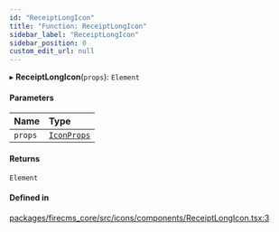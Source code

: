 ```yaml
---
id: "ReceiptLongIcon"
title: "Function: ReceiptLongIcon"
sidebar_label: "ReceiptLongIcon"
sidebar_position: 0
custom_edit_url: null
---
```


▸ **ReceiptLongIcon**(`props`): `Element`

#### Parameters

| Name | Type |
| :------ | :------ |
| `props` | [`IconProps`](../types/IconProps.md) |

#### Returns

`Element`

#### Defined in

[packages/firecms_core/src/icons/components/ReceiptLongIcon.tsx:3](https://github.com/FireCMSco/firecms/blob/d45f3739/packages/firecms_core/src/icons/components/ReceiptLongIcon.tsx#L3)

